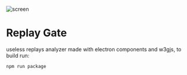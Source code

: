 ![screen](https://media.discordapp.net/attachments/740144639050383412/878600092117004308/unknown.png)

# Replay Gate

useless replays analyzer made with electron components and w3gjs, to build run:

```shell
npm run package
```
